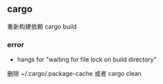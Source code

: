 ## cargo 

重新构建依赖 cargo build

### error

* hangs for "waiting for file lock on build directory"

删除 ~/.cargo/.package-cache 或者 cargo clean

